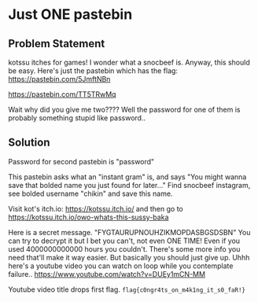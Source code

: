 # Just ONE pastebin

## Problem Statement
kotssu itches for games! I wonder what a snocbeef is. Anyway, this should be easy. Here's just the pastebin which has the flag: https://pastebin.com/5JmftNBn

https://pastebin.com/TT5TRwMq 

Wait why did you give me two???? Well the password for one of them is probably something stupid like password..

## Solution
Password for second pastebin is "password"

This pastebin asks what an "instant gram" is, and says "You might wanna save that bolded name you just found for later…"
Find snocbeef instagram, see bolded username "chikin" and save this name.


Visit kot's itch.io: https://kotssu.itch.io/ and then go to https://kotssu.itch.io/owo-whats-this-sussy-baka 

Here is a secret message. "FYGTAURUPNOUHZIKMOPDASBGSDSBN" You can try to decrypt it but I bet you can't, not even ONE TIME! Even if you used 4000000000000 hours you couldn't. There's some more info you need that'll make it way easier. But basically you should just give up. Uhhh here's a youtube video you can watch on loop while you contemplate failure..
https://www.youtube.com/watch?v=DUEy1mCN-MM 

Youtube video title drops first flag.
`flag{c0ngr4ts_on_m4k1ng_it_s0_faR!}`
